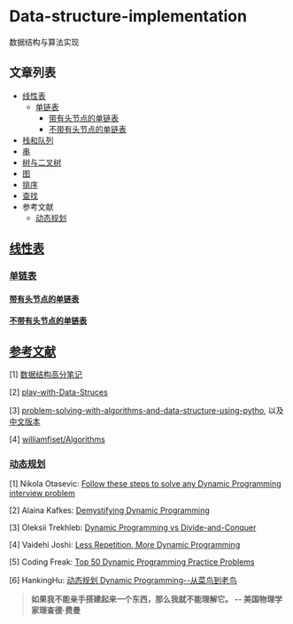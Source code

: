 # Data-structure-implementation
数据结构与算法实现

## 文章列表

- <a href = "#线性表">线性表</a>
  - <a href = "#单链表">单链表</a>
    - <a href = "#带有头节点的单链表">带有头节点的单链表</a>
    - <a href = "#不带有头节点的单链表">不带有头节点的单链表</a>
- <a href = "#栈和队列">栈和队列</a>
- <a href = "#串">串</a>
- <a href = "#树与二叉树">树与二叉树</a>
- <a href  =  "#图">图</a>
- <a href = "#排序">排序</a>
- <a href = "#查找">查找</a>
- <a herf = "#参考文献">参考文献</a>
  - <a href = "#动态规划">动态规划</a>

## [线性表](#content)

### [单链表](#content)

#### [带有头节点的单链表](#content)

#### [不带有头节点的单链表](#content)



## [参考文献](#content)

[1] [数据结构高分笔记](https://item.jd.com/12299046.html)

[2] [play-with-Data-Struces](https://github.com/liuyubobobo/Play-with-Data-Structures)

[3] [problem-solving-with-algorithms-and-data-structure-using-pytho](https://runestone.academy/runestone/books/published/pythonds/index.html), 以及[中文版本](https://github.com/facert/python-data-structure-cn)

[4] [williamfiset/Algorithms](https://github.com/williamfiset/Algorithms)

### [动态规划](#content)

[1] Nikola Otasevic: [Follow these steps to solve any Dynamic Programming interview problem](https://medium.com/free-code-camp/follow-these-steps-to-solve-any-dynamic-programming-interview-problem-cc98e508cd0e)

[2] Alaina Kafkes:  [Demystifying Dynamic Programming](https://medium.com/free-code-camp/demystifying-dynamic-programming-3efafb8d4296)

[3] Oleksii Trekhleb:  [Dynamic Programming vs Divide-and-Conquer](https://itnext.io/dynamic-programming-vs-divide-and-conquer-2fea680becbe)

[4] Vaidehi Joshi: [Less Repetition, More Dynamic Programming](https://medium.com/basecs/less-repetition-more-dynamic-programming-43d29830a630) 

[5] Coding Freak: [Top 50 Dynamic Programming Practice Problems](https://blog.usejournal.com/top-50-dynamic-programming-practice-problems-4208fed71aa3)

[6] HankingHu: [动态规划 Dynamic Programming--从菜鸟到老鸟](https://blog.csdn.net/u013309870/article/details/75193592)



> **如果我不能亲手搭建起来一个东西，那么我就不能理解它。 -- 美国物理学家理查德·费曼**